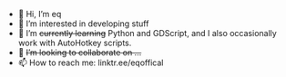 - 👋 Hi, I’m eq
- 👀 I’m interested in developing stuff
- 🌱 I’m ~~currently learning~~ Python and GDScript, and I also occasionally work with AutoHotkey scripts.
- 💞️ ~~I’m looking to collaborate on ...~~
- 📫 How to reach me: linktr.ee/eqoffical
